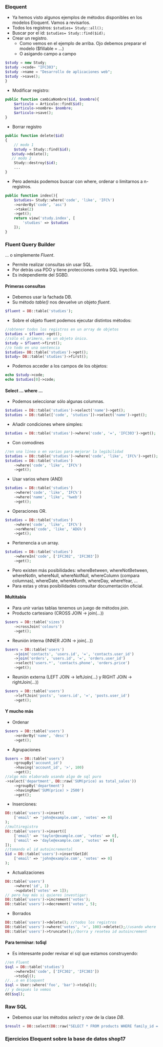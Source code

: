 ### Eloquent
- Ya hemos visto algunos ejemplos de métodos disponibles en los modelos Eloquent. Vamos a revisarlos.
- Todos los registros: `$studies= Study::all();`
- Buscar por el id: `$studies= Study::find($id);`
- Crear un registro.
    - Como vemos en el ejemplo de arriba. Ojo debemos preparar el modelo ($fillable = ...)
    - O asigando campo a campo
```php
$study = new Study;
$study ->code= "IFC303";
$study ->name = "Desarrollo de aplicaciones web";
$study ->save();
}
```
- Modificar registro: 
```php
public function cambiaNombre($id, $nombre){
    $articulo = Articulo::find($id);
    $articulo->nombre= $nombre;
    $articulo->save();
}
```
- Borrar registro
```php
public function delete($id)
{
    // modo 1
    $study = Study::find($id);
   $study->delete();
   // modo 2
    Study::destroy($id);
    ...
}
```
- Pero además podemos buscar con where, ordenar o limitarnos a n-registros.
```php
public function index(){
    $studies= Study::where('code', 'like', 'IFC%')
    ->orderBy('code', 'asc')
    ->take(2)
    ->get();
    return view('study.index', [
        'studies' => $studies
    ]);
}
```
### Fluent Query Builder
... o simplemente _Fluent_.
- Permite realizar consultas sin usar SQL. 
- Por detrás usa PDO y tiene protecciones contra SQL inyection.
- Es independiente del SGBD.
#### Primeras consultas
- Debemos usar la fachada DB.
- Su método _table()_ nos devuelve un objeto _fluent_.
```php
$fluent = DB::table('studies');
``` 
- Sobre el objeto fluent podemos ejecutar distintos métodos:
```php
//obtener todos los registros en un array de objetos
$studies = $fluent->get();
//sólo el primero, en un objeto único.
$study = $fluent->first();
//o todo en una sentencia
$studies= DB::table('studies')->get();
$study= DB::table('studies')->first();
```
- Podemos acceder a los campos de los objetos:
```php
echo $study->code;
echo $studies[0]->code;
```
#### Select ... where ...
- Podemos seleccionar sólo algunas columnas.
```php
$studies = DB::table('studies')->select('name')->get();
$studies = DB::table(['code', 'studies'])->select('name')->get();
```
- Añadir condiciones where simples:
```php
$studies = DB::table('studies')->where('code', '=', 'IFC303')->get();
```
- Con comodines
```php
//en una línea o en varias para mejorar la legibilidad
$studies = DB::table('studies')->where('code', 'like', 'IFC%')->get();
$studies = DB::table('studies')
    ->where('code', 'like', 'IFC%')
    ->get();
```
- Usar varios where (AND)
```php
$studies = DB::table('studies')
    ->where('code', 'like', 'IFC%')
    ->where('name', 'like', '%web')
    ->get();
```
- Operaciones OR.
```php
$studies = DB::table('studies')
    ->where('code', 'like', 'IFC%')
    ->orWhere('code', 'like', 'ADG%')
    ->get();
```
- Pertenencia a un array.
```php
$studies = DB::table('studies')
    ->whereIn('code', ['IFC302', 'IFC303'])
    ->get();
```
- Pero existen más posibilidades: whereBetween, whereNotBetween, whereNotIn, whereNull, whereNotNull, whereColumn (compara columnas), whereDate, whereMonth, whereDay, whereYear, ...
- Para estas y otras posibilidades consultar documentación oficial.
#### Multitabla 
- Para unir varias tablas tenemos un juego de métodos _join_.
- Producto cartesiano (CROSS JOIN -> join(...))
```php
$users = DB::table('sizes')
    ->crossJoin('colours')
    ->get();
```
- Reunión interna (INNER JOIN -> join(...))
```php
$users = DB::table('users')
    ->join('contacts', 'users.id', '=', 'contacts.user_id')
    ->join('orders', 'users.id', '=', 'orders.user_id')
    ->select('users.*', 'contacts.phone', 'orders.price')
    ->get();
```
- Reunión externa (LEFT JOIN -> leftJoin(...) y RIGHT JOIN -> rightJoin(...))
```php
$users = DB::table('users')
    ->leftJoin('posts', 'users.id', '=', 'posts.user_id')
    ->get();
```
#### Y mucho más
- Ordenar
```php
$users = DB::table('users') 
    ->orderBy('name', 'desc')
    ->get();
```

- Agrupaciones
```php
$users = DB::table('users')
    >groupBy('account_id')
    ->having('account_id', '>', 100)
    ->get();
//algo más elaborado usando algo de sql puro
->select('department', DB::raw('SUM(price) as total_sales'))
    ->groupBy('department')
    ->havingRaw('SUM(price) > 2500')
    ->get();
```
- Inserciones:
```php
DB::table('users')->insert(
    ['email' => 'john@example.com', 'votes' => 0]
);
//multiregistro
DB::table('users')->insert([
    ['email' => 'taylor@example.com', 'votes' => 0],
    ['email' => 'dayle@example.com', 'votes' => 0]
]);   
//tomando el id autoincremental
$id = DB::table('users')->insertGetId(
    ['email' => 'john@example.com', 'votes' => 0]
);
```
- Actualizaciones
```php
DB::table('users')
    ->where('id', 1)
    ->update(['votes' => 1]);
// pero hay más si quieres investigar:
DB::table('users')->increment('votes');
DB::table('users')->decrement('votes', 5);
```
- Borrados
```php
DB::table('users')->delete(); //todos los registros
DB::table('users')->where('votes', '>', 100)->delete();//usando where
DB::table('users')->truncate();//borra y resetea id autoincrement
```
#### Para terminar: toSql
- Es interesante poder revisar el sql que estamos construyendo:

```php
//en Fluent
$sql = DB::table('studies')
    ->whereIn('code', ['IFC302', 'IFC303'])
    ->toSql();
//...o en Eloquent
$sql = User::where('foo', 'bar')->toSql();
// y después lo vemos
dd($sql);
```

### Raw SQL

- Debemos usar los métodos _select_ y _raw_ de la clase _DB_.

```php
$result = DB::select(DB::raw("SELECT * FROM products WHERE family_id = 3"));
```


### Ejercicios Eloquent sobre la base de datos shop17




